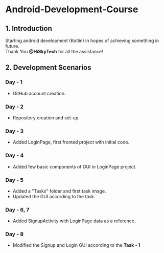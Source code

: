 # Android-Development-Course
## 1. Introduction
Starting android development (Kotlin) in hopes of achieving something in future.  
Thank You **@HiSkyTech** for all the assistance!  

## 2. Development Scenarios
### Day - 1
* GitHub account creation.
### Day - 2
* Repository creation and set-up.
### Day - 3
* Added LoginPage, first fronted project with initial code.
### Day - 4
* Added few basic components of GUI in LoginPage project.
### Day - 5
* Added a "Tasks" folder and first task image.
* Updated the GUI according to the task.
### Day - 6, 7
* Added SignupActivity with LoginPage data as a reference.
### Day - 8
* Modified the Signup and Login GUI according to the **Task - 1**